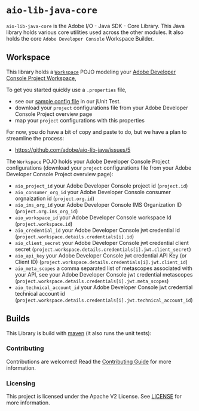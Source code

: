 # `aio-lib-java-core`

`aio-lib-java-core` is the Adobe I/O  - Java SDK - Core Library. 
This Java library holds various core utilities used across the other modules.
It also holds the core `Adobe Developer Console` Workspace Builder.

## Workspace

This library holds a [`Workspace`](./src/main/java/com/adobe/aio/Workspace.java) POJO modeling
your [Adobe Developer Console Project Workspace](https://www.adobe.io/apis/experienceplatform/console/docs.html#!AdobeDocs/adobeio-console/master/projects.md),

To get you started quickly use a `.properties` file,
* see our [sample config file](./src/test/resources/workspace.properties) in our jUnit Test.
* download your `project` configurations file from your Adobe Developer Console Project overview page
* map your `project` configurations with this properties

For now, you do have a bit of copy and paste to do, but we have a plan to streamline the process:
* https://github.com/adobe/aio-lib-java/issues/5

The `Workspace` POJO holds your Adobe Developer Console Project configurations
  (download your `project` configurations file from your Adobe Developer Console Project overview page):
* `aio_project_id`  your Adobe Developer Console project id (`project.id`)
* `aio_consumer_org_id`  your Adobe Developer Console consumer orgnaization id (`project.org.id`)
* `aio_ims_org_id` your Adobe Developer Console IMS Organization ID (`project.org.ims_org_id`)
* `aio_workspace_id` your Adobe Developer Console workspace Id (`project.workspace.id`)
* `aio_credential_id` your Adobe Developer Console jwt credential id (`project.workspace.details.credentials[i].id`)
* `aio_client_secret` your Adobe Developer Console jwt credential client secret (`project.workspace.details.credentials[i].jwt.client_secret`)
* `aio_api_key` your Adobe Developer Console jwt credential API Key (or Client ID) (`project.workspace.details.credentials[i].jwt.client_id`)
* `aio_meta_scopes` a comma separated list of metascopes associated with your API, see your Adobe Developer Console jwt credential metascopes (`project.workspace.details.credentials[i].jwt.meta_scopes`)
* `aio_technical_account_id` your Adobe Developer Console jwt credential technical account id (`project.workspace.details.credentials[i].jwt.technical_account_id`)

## Builds

This Library is build with [maven](https://maven.apache.org/) (it also runs the unit tests):

### Contributing

Contributions are welcomed! Read the [Contributing Guide](../.github/CONTRIBUTING.md) for more information.

### Licensing

This project is licensed under the Apache V2 License. See [LICENSE](../LICENSE.md) for more information.
  

  
